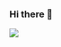 ### Hi there 👋

<img src="https://k.top4top.io/p_2553w8clt1.gif" >
<!--
**F1D41/F1D41** is a ✨ _special_ ✨ repository because its `README.md` (this file) appears on your GitHub profile.

Here are some ideas to get you started:
-->
- 🔭 I’m currently working on ...
- 👯 I’m looking to collaborate on ...
- 🤔 I’m looking for help with ...
- 💬 Ask me about ...
- 📫 How to reach me: https://bit.ly/3FVBydi


